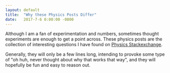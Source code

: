 ```yaml
---
layout: default
title:  "Why these Physics Posts Differ"
date:   2017-7-6 0:00:00 -0800
---
```

Although I am a fan of experimentation and numbers, sometimes thought experiments are enough to get a point across. These physics posts are the collection of interesting questions I have found on [Physics Stackexchange](https://physics.stackexchange.com).

Generally, they will only be a few lines long, intending to provoke some type of "oh huh, never thought about why that works that way", and they will hopefully be fun and easy to reason out.
